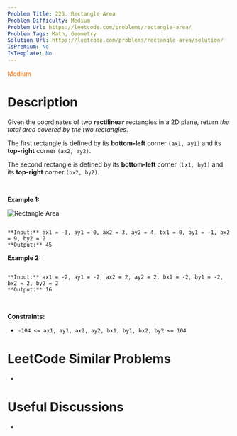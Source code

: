 ```yaml
---
Problem Title: 223. Rectangle Area
Problem Difficulty: Medium
Problem Url: https://leetcode.com/problems/rectangle-area/
Problem Tags: Math, Geometry
Solution Url: https://leetcode.com/problems/rectangle-area/solution/
IsPremium: No
IsTemplate: No
---
```


<span style="color: rgb(239, 108, 0);">Medium</span>

# Description

Given the coordinates of two **rectilinear** rectangles in a 2D plane, return *the total area covered by the two rectangles*.


The first rectangle is defined by its **bottom-left** corner `(ax1, ay1)` and its **top-right** corner `(ax2, ay2)`.


The second rectangle is defined by its **bottom-left** corner `(bx1, by1)` and its **top-right** corner `(bx2, by2)`.


 


**Example 1:**


![Rectangle Area](https://assets.leetcode.com/uploads/2021/05/08/rectangle-plane.png)

```

**Input:** ax1 = -3, ay1 = 0, ax2 = 3, ay2 = 4, bx1 = 0, by1 = -1, bx2 = 9, by2 = 2
**Output:** 45

```

**Example 2:**



```

**Input:** ax1 = -2, ay1 = -2, ax2 = 2, ay2 = 2, bx1 = -2, by1 = -2, bx2 = 2, by2 = 2
**Output:** 16

```

 


**Constraints:**


* `-104 <= ax1, ay1, ax2, ay2, bx1, by1, bx2, by2 <= 104`




# LeetCode Similar Problems

- []()

# Useful Discussions

- []()
